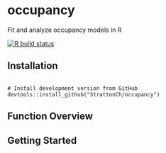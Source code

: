 # occupancy
Fit and analyze occupancy models in R

<!-- badges: start -->
[![R build status](https://github.com/StrattonCh/occupancy/workflows/R-CMD-check/badge.svg)](https://github.com/StrattonCh/occupancy/actions)
<!-- badges: end -->

## Installation

 ```{r, eval = FALSE}

# Install development version from GitHub
devtools::install_github("StrattonCh/occupancy")
```

## Function Overview

## Getting Started

